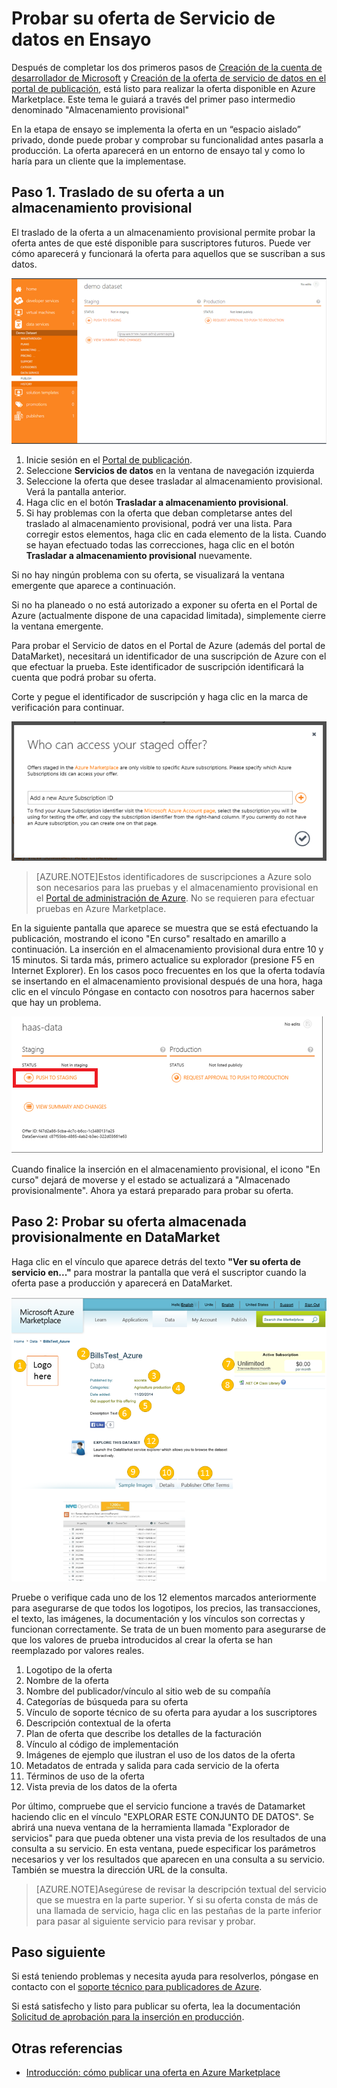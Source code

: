 <properties
   pageTitle="Prueba de la oferta del Servicio de datos para Marketplace | Microsoft Azure"
   description="Obtenga información acerca de cómo probar la oferta del Servicio de datos para Azure Marketplace."
   services="marketplace-publishing"
   documentationCenter=""
   authors="HannibalSII"
   manager=""
   editor=""/>

<tags
   ms.service="marketplace"
   ms.devlang="na"
   ms.topic="article"
   ms.tgt_pltfrm="na"
   ms.workload="na"
   ms.date="01/04/2016"
   ms.author="hascipio; avikova" />

# Probar su oferta de Servicio de datos en Ensayo
Después de completar los dos primeros pasos de [Creación de la cuenta de desarrollador de Microsoft](marketplace-publishing-accounts-creation-registration.md) y [Creación de la oferta de servicio de datos en el portal de publicación](marketplace-publishing-data-service-creation.md), está listo para realizar la oferta disponible en Azure Marketplace. Este tema le guiará a través del primer paso intermedio denominado "Almacenamiento provisional"

En la etapa de ensayo se implementa la oferta en un “espacio aislado” privado, donde puede probar y comprobar su funcionalidad antes pasarla a producción. La oferta aparecerá en un entorno de ensayo tal y como lo haría para un cliente que la implementase.

## Paso 1. Traslado de su oferta a un almacenamiento provisional
El traslado de la oferta a un almacenamiento provisional permite probar la oferta antes de que esté disponible para suscriptores futuros. Puede ver cómo aparecerá y funcionará la oferta para aquellos que se suscriban a sus datos.

  ![dibujo](media/marketplace-publishing-data-service-test-in-staging/step-1.1.png)

1.	Inicie sesión en el [Portal de publicación](https://publish.windowsazure.com).
2.	Seleccione **Servicios de datos** en la ventana de navegación izquierda
3.	Seleccione la oferta que desee trasladar al almacenamiento provisional. Verá la pantalla anterior.
4.	Haga clic en el botón **Trasladar a almacenamiento provisional**.  
5.	Si hay problemas con la oferta que deban completarse antes del traslado al almacenamiento provisional, podrá ver una lista. Para corregir estos elementos, haga clic en cada elemento de la lista. Cuando se hayan efectuado todas las correcciones, haga clic en el botón **Trasladar a almacenamiento provisional** nuevamente.

Si no hay ningún problema con su oferta, se visualizará la ventana emergente que aparece a continuación.

Si no ha planeado o no está autorizado a exponer su oferta en el Portal de Azure (actualmente dispone de una capacidad limitada), simplemente cierre la ventana emergente.

Para probar el Servicio de datos en el Portal de Azure (además del portal de DataMarket), necesitará un identificador de una suscripción de Azure con el que efectuar la prueba. Este identificador de suscripción identificará la cuenta que podrá probar su oferta.

Corte y pegue el identificador de suscripción y haga clic en la marca de verificación para continuar.

  ![dibujo](media/marketplace-publishing-data-service-test-in-staging/step-1.2.png)

> [AZURE.NOTE]Estos identificadores de suscripciones a Azure solo son necesarios para las pruebas y el almacenamiento provisional en el [Portal de administración de Azure](https://manage.windowsazure.com). No se requieren para efectuar pruebas en Azure Marketplace.

En la siguiente pantalla que aparece se muestra que se está efectuando la publicación, mostrando el icono "En curso" resaltado en amarillo a continuación. La inserción en el almacenamiento provisional dura entre 10 y 15 minutos. Si tarda más, primero actualice su explorador (presione F5 en Internet Explorer). En los casos poco frecuentes en los que la oferta todavía se insertando en el almacenamiento provisional después de una hora, haga clic en el vínculo Póngase en contacto con nosotros para hacernos saber que hay un problema.

  ![dibujo](media/marketplace-publishing-data-service-test-in-staging/step-1.3.png)

Cuando finalice la inserción en el almacenamiento provisional, el icono "En curso" dejará de moverse y el estado se actualizará a "Almacenado provisionalmente". Ahora ya estará preparado para probar su oferta.

## Paso 2: Probar su oferta almacenada provisionalmente en DataMarket

Haga clic en el vínculo que aparece detrás del texto **"Ver su oferta de servicio en..."** para mostrar la pantalla que verá el suscriptor cuando la oferta pase a producción y aparecerá en DataMarket.

  ![dibujo](media/marketplace-publishing-data-service-test-in-staging/step-2.2.png)

Pruebe o verifique cada uno de los 12 elementos marcados anteriormente para asegurarse de que todos los logotipos, los precios, las transacciones, el texto, las imágenes, la documentación y los vínculos son correctas y funcionan correctamente. Se trata de un buen momento para asegurarse de que los valores de prueba introducidos al crear la oferta se han reemplazado por valores reales.

1. Logotipo de la oferta
2. Nombre de la oferta
3. Nombre del publicador/vínculo al sitio web de su compañía
4. Categorías de búsqueda para su oferta
5. Vínculo de soporte técnico de su oferta para ayudar a los suscriptores
6. Descripción contextual de la oferta
7. Plan de oferta que describe los detalles de la facturación
8. Vínculo al código de implementación
9. Imágenes de ejemplo que ilustran el uso de los datos de la oferta
10. Metadatos de entrada y salida para cada servicio de la oferta
11. Términos de uso de la oferta
12. Vista previa de los datos de la oferta


Por último, compruebe que el servicio funcione a través de Datamarket haciendo clic en el vínculo "EXPLORAR ESTE CONJUNTO DE DATOS". Se abrirá una nueva ventana de la herramienta llamada "Explorador de servicios" para que pueda obtener una vista previa de los resultados de una consulta a su servicio. En esta ventana, puede especificar los parámetros necesarios y ver los resultados que aparecen en una consulta a su servicio. También se muestra la dirección URL de la consulta.

> [AZURE.NOTE]Asegúrese de revisar la descripción textual del servicio que se muestra en la parte superior. Y si su oferta consta de más de una llamada de servicio, haga clic en las pestañas de la parte inferior para pasar al siguiente servicio para revisar y probar.



## Paso siguiente
Si está teniendo problemas y necesita ayuda para resolverlos, póngase en contacto con el [soporte técnico para publicadores de Azure](http://go.microsoft.com/fwlink/?LinkId=272975).

Si está satisfecho y listo para publicar su oferta, lea la documentación [Solicitud de aprobación para la inserción en producción](marketplace-publishing-push-to-production.md).

## Otras referencias
- [Introducción: cómo publicar una oferta en Azure Marketplace](marketplace-publishing-getting-started.md)

<!---HONumber=AcomDC_0114_2016-->